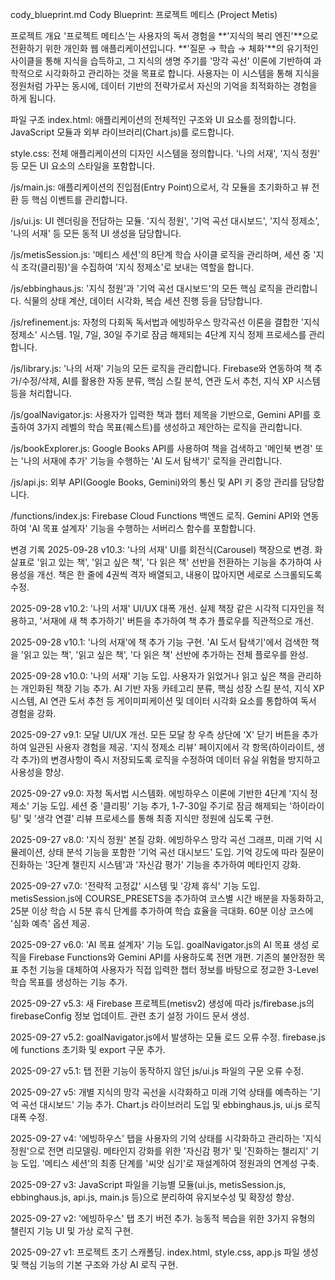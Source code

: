 cody_blueprint.md
Cody Blueprint: 프로젝트 메티스 (Project Metis)

프로젝트 개요
'프로젝트 메티스'는 사용자의 독서 경험을 **'지식의 복리 엔진'**으로 전환하기 위한 개인화 웹 애플리케이션입니다. **'질문 → 학습 → 체화'**의 유기적인 사이클을 통해 지식을 습득하고, 그 지식의 생명 주기를 '망각 곡선' 이론에 기반하여 과학적으로 시각화하고 관리하는 것을 목표로 합니다. 사용자는 이 시스템을 통해 지식을 정원처럼 가꾸는 동시에, 데이터 기반의 전략가로서 자신의 기억을 최적화하는 경험을 하게 됩니다.

파일 구조
index.html: 애플리케이션의 전체적인 구조와 UI 요소를 정의합니다. JavaScript 모듈과 외부 라이브러리(Chart.js)를 로드합니다.

style.css: 전체 애플리케이션의 디자인 시스템을 정의합니다. '나의 서재', '지식 정원' 등 모든 UI 요소의 스타일을 포함합니다.

/js/main.js: 애플리케이션의 진입점(Entry Point)으로서, 각 모듈을 초기화하고 뷰 전환 등 핵심 이벤트를 관리합니다.

/js/ui.js: UI 렌더링을 전담하는 모듈. '지식 정원', '기억 곡선 대시보드', '지식 정제소', '나의 서재' 등 모든 동적 UI 생성을 담당합니다.

/js/metisSession.js: '메티스 세션'의 8단계 학습 사이클 로직을 관리하며, 세션 중 '지식 조각(클리핑)'을 수집하여 '지식 정제소'로 보내는 역할을 합니다.

/js/ebbinghaus.js: '지식 정원'과 '기억 곡선 대시보드'의 모든 핵심 로직을 관리합니다. 식물의 상태 계산, 데이터 시각화, 복습 세션 진행 등을 담당합니다.

/js/refinement.js: 자청의 다회독 독서법과 에빙하우스 망각곡선 이론을 결합한 '지식 정제소' 시스템. 1일, 7일, 30일 주기로 잠금 해제되는 4단계 지식 정제 프로세스를 관리합니다.

/js/library.js: '나의 서재' 기능의 모든 로직을 관리합니다. Firebase와 연동하여 책 추가/수정/삭제, AI를 활용한 자동 분류, 핵심 스킬 분석, 연관 도서 추천, 지식 XP 시스템 등을 처리합니다.

/js/goalNavigator.js: 사용자가 입력한 책과 챕터 제목을 기반으로, Gemini API를 호출하여 3가지 레벨의 학습 목표(퀘스트)를 생성하고 제안하는 로직을 관리합니다.

/js/bookExplorer.js: Google Books API를 사용하여 책을 검색하고 '메인북 변경' 또는 '나의 서재에 추가' 기능을 수행하는 'AI 도서 탐색기' 로직을 관리합니다.

/js/api.js: 외부 API(Google Books, Gemini)와의 통신 및 API 키 중앙 관리를 담당합니다.

/functions/index.js: Firebase Cloud Functions 백엔드 로직. Gemini API와 연동하여 'AI 목표 설계자' 기능을 수행하는 서버리스 함수를 포함합니다.

변경 기록
2025-09-28 v10.3: '나의 서재' UI를 회전식(Carousel) 책장으로 변경. 화살표로 '읽고 있는 책', '읽고 싶은 책', '다 읽은 책' 선반을 전환하는 기능을 추가하여 사용성을 개선. 책은 한 줄에 4권씩 격자 배열되고, 내용이 많아지면 세로로 스크롤되도록 수정.

2025-09-28 v10.2: '나의 서재' UI/UX 대폭 개선. 실제 책장 같은 시각적 디자인을 적용하고, '서재에 새 책 추가하기' 버튼을 추가하여 책 추가 플로우를 직관적으로 개선.

2025-09-28 v10.1: '나의 서재'에 책 추가 기능 구현. 'AI 도서 탐색기'에서 검색한 책을 '읽고 있는 책', '읽고 싶은 책', '다 읽은 책' 선반에 추가하는 전체 플로우를 완성.

2025-09-28 v10.0: '나의 서재' 기능 도입. 사용자가 읽었거나 읽고 싶은 책을 관리하는 개인화된 책장 기능 추가. AI 기반 자동 카테고리 분류, 핵심 성장 스킬 분석, 지식 XP 시스템, AI 연관 도서 추천 등 게이미피케이션 및 데이터 시각화 요소를 통합하여 독서 경험을 강화.

2025-09-27 v9.1: 모달 UI/UX 개선. 모든 모달 창 우측 상단에 'X' 닫기 버튼을 추가하여 일관된 사용자 경험을 제공. '지식 정제소 리뷰' 페이지에서 각 항목(하이라이트, 생각 추가)의 변경사항이 즉시 저장되도록 로직을 수정하여 데이터 유실 위험을 방지하고 사용성을 향상.

2025-09-27 v9.0: 자청 독서법 시스템화. 에빙하우스 이론에 기반한 4단계 '지식 정제소' 기능 도입. 세션 중 '클리핑' 기능 추가, 1-7-30일 주기로 잠금 해제되는 '하이라이팅' 및 '생각 연결' 리뷰 프로세스를 통해 최종 지식만 정원에 심도록 구현.

2025-09-27 v8.0: '지식 정원' 본질 강화. 에빙하우스 망각 곡선 그래프, 미래 기억 시뮬레이션, 상태 분석 기능을 포함한 '기억 곡선 대시보드' 도입. 기억 강도에 따라 질문이 진화하는 '3단계 챌린지 시스템'과 '자신감 평가' 기능을 추가하여 메타인지 강화.

2025-09-27 v7.0: '전략적 고정값' 시스템 및 '강제 휴식' 기능 도입. metisSession.js에 COURSE_PRESETS을 추가하여 코스별 시간 배분을 자동화하고, 25분 이상 학습 시 5분 휴식 단계를 추가하여 학습 효율을 극대화. 60분 이상 코스에 '심화 예측' 옵션 제공.

2025-09-27 v6.0: 'AI 목표 설계자' 기능 도입. goalNavigator.js의 AI 목표 생성 로직을 Firebase Functions와 Gemini API를 사용하도록 전면 개편. 기존의 불안정한 목표 추천 기능을 대체하여 사용자가 직접 입력한 챕터 정보를 바탕으로 정교한 3-Level 학습 목표를 생성하는 기능 추가.

2025-09-27 v5.3: 새 Firebase 프로젝트(metisv2) 생성에 따라 js/firebase.js의 firebaseConfig 정보 업데이트. 관련 초기 설정 가이드 문서 생성.

2025-09-27 v5.2: goalNavigator.js에서 발생하는 모듈 로드 오류 수정. firebase.js에 functions 초기화 및 export 구문 추가.

2025-09-27 v5.1: 탭 전환 기능이 동작하지 않던 js/ui.js 파일의 구문 오류 수정.

2025-09-27 v5: 개별 지식의 망각 곡선을 시각화하고 미래 기억 상태를 예측하는 '기억 곡선 대시보드' 기능 추가. Chart.js 라이브러리 도입 및 ebbinghaus.js, ui.js 로직 대폭 수정.

2025-09-27 v4: '에빙하우스' 탭을 사용자의 기억 상태를 시각화하고 관리하는 '지식 정원'으로 전면 리모델링. 메타인지 강화를 위한 '자신감 평가' 및 '진화하는 챌리지' 기능 도입. '메티스 세션'의 최종 단계를 '씨앗 심기'로 재설계하여 정원과의 연계성 구축.

2025-09-27 v3: JavaScript 파일을 기능별 모듈(ui.js, metisSession.js, ebbinghaus.js, api.js, main.js 등)으로 분리하여 유지보수성 및 확장성 향상.

2025-09-27 v2: '에빙하우스' 탭 초기 버전 추가. 능동적 복습을 위한 3가지 유형의 챌린지 기능 UI 및 가상 로직 구현.

2025-09-27 v1: 프로젝트 초기 스캐폴딩. index.html, style.css, app.js 파일 생성 및 핵심 기능의 기본 구조와 가상 AI 로직 구현.